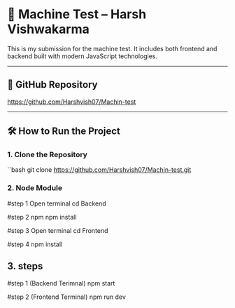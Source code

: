 

# 🧪 Machine Test – Harsh Vishwakarma

This is my submission for the machine test. It includes both frontend and backend built with modern JavaScript technologies.

---

## 🔗 GitHub Repository

https://github.com/Harshvish07/Machin-test

---

## 🛠️ How to Run the Project

### 1. Clone the Repository

``bash
git clone https://github.com/Harshvish07/Machin-test.git


### 2. Node Module

#step 1
Open terminal cd Backend 

#step 2 
npm npm install

#step 3
Open terminal cd Frontend 

#step 4
npm install

## 3. steps


#step 1 (Backend Terimnal)
npm start

#step 2 (Frontend Terminal)
npm run dev

